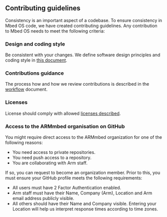 <h2 id="guidelines">Contributing guidelines</h2>

Consistency is an important aspect of a codebase. To ensure consistency in Mbed OS code, we have created contributing guidelines. Any contribution to Mbed OS needs to meet the following criteria:

### Design and coding style

Be consistent with your changes. We define software design principles and coding style in [this document](style.html).

### Contributions guidance

The process how and how we review contributions is described in the [workflow](workflow.html) document.

### Licenses

License should comply with allowed [licenses described](license.html).

### Access to the ARMmbed organisation on GitHub

You might require direct access to the ARMmbed organization for one of the following reasons:

- You need access to private repositories.
- You need push access to a repository.
- You are collaborating with Arm staff.

If so, you can request to become an organization member. Prior to this, you must ensure your GitHub profile meets the following requirements:

- All users must have 2 Factor Authentication enabled.
- Arm staff must have their Name, Company (Arm), Location and Arm email address publicly visible.
- All others should have their Name and Company visible. Entering your Location will help us interpret response times according to time zones.
